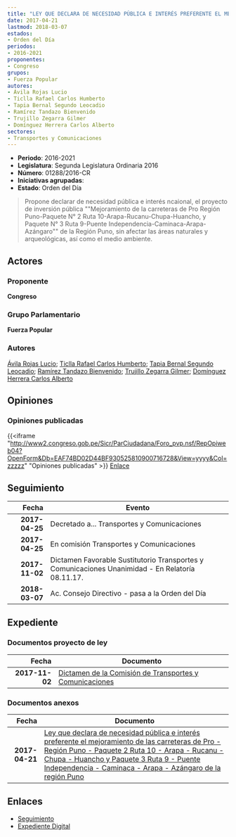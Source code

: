 ```yaml
---
title: "LEY QUE DECLARA DE NECESIDAD PÚBLICA E INTERÉS PREFERENTE EL MEJORAMIENTO DE LAS CARRETERAS DE PRO-REGIÓN PUNO-PAQUETE N° 2 RUTA 10-ARAPA-RUCANU-CHUPA-HUANCHO Y PAQUETE N° 3 RUTA 9-PUENTE INDEPENDENCIA-CAMINACA-ARAPA-AZÁNGARO DE LA REGIÓN PUNO"
date: 2017-04-21
lastmod: 2018-03-07
estados:
- Orden del Día
periodos:
- 2016-2021
proponentes:
- Congreso
grupos:
- Fuerza Popular
autores:
- Ávila Rojas Lucio
- Ticlla Rafael Carlos Humberto
- Tapia Bernal Segundo Leocadio
- Ramírez Tandazo Bienvenido
- Trujillo Zegarra Gilmer
- Domínguez Herrera Carlos Alberto
sectores:
- Transportes y Comunicaciones
---
```

- **Periodo**: 2016-2021
- **Legislatura**: Segunda Legislatura Ordinaria 2016
- **Número**: 01288/2016-CR
- **Iniciativas agrupadas**: 
- **Estado**: Orden del Día

> Propone declarar de necesidad pública e interés ncaional, el proyecto de inversión pública ""Mejoramiento de la carreteras de Pro Región Puno-Paquete N° 2 Ruta 10-Arapa-Rucanu-Chupa-Huancho, y Paquete N° 3 Ruta 9-Puente Independencia-Caminaca-Arapa-Azángaro"" de la Región Puno, sin afectar las áreas naturales y arqueológicas, así como el medio ambiente.


## Actores

### Proponente

**Congreso**

### Grupo Parlamentario

**Fuerza Popular**

### Autores

[Ávila Rojas Lucio](mailto:mailto:lavilar@congreso.gob.pe); [Ticlla Rafael Carlos Humberto](mailto:mailto:cticlla@congreso.gob.pe); [Tapia Bernal Segundo Leocadio](mailto:mailto:stapia@congreso.gob.pe); [Ramírez Tandazo Bienvenido](mailto:mailto:bramirez@congreso.gob.pe); [Trujillo Zegarra Gilmer](mailto:mailto:gtrujilloz@congreso.gob.pe); [Domínguez Herrera Carlos Alberto](mailto:mailto:cdominguez@congreso.gob.pe)

## Opiniones

### Opiniones publicadas

{{<iframe "http://www2.congreso.gob.pe/Sicr/ParCiudadana/Foro_pvp.nsf/RepOpiweb04?OpenForm&Db=EAF74BD02D44BF930525810900716728&View=yyyy&Col=zzzzz" "Opiniones publicadas" >}}
[Enlace](http://www2.congreso.gob.pe/Sicr/ParCiudadana/Foro_pvp.nsf/RepOpiweb04?OpenForm&Db=EAF74BD02D44BF930525810900716728&View=yyyy&Col=zzzzz)


## Seguimiento

| Fecha | Evento |
|------:|--------|
| **2017-04-25** | Decretado a... Transportes y Comunicaciones |
| **2017-04-25** | En comisión Transportes y Comunicaciones |
| **2017-11-02** | Dictamen Favorable Sustitutorio Transportes y Comunicaciones Unanimidad - En Relatoría 08.11.17. |
| **2018-03-07** | Ac. Consejo Directivo - pasa a la Orden del Día |

## Expediente

### Documentos proyecto de ley

| Fecha | Documento |
|------:|-----------|
| **2017-11-02** | [Dictamen de la Comisión de Transportes y Comunicaciones](http://www.leyes.congreso.gob.pe/Documentos/2016_2021/Dictamenes/Proyectos_de_Ley/01288DC23MAY20171102.pdf) |

### Documentos anexos

| Fecha | Documento |
|------:|-----------|
| **2017-04-21** | [Ley que declara de necesidad pública e interés preferente el mejoramiento de las carreteras de Pro - Región Puno - Paquete 2 Ruta 10 - Arapa - Rucanu - Chupa - Huancho y Paquete 3 Ruta 9 - Puente Independencia - Caminaca - Arapa - Azángaro de la región Puno](http://www.leyes.congreso.gob.pe/Documentos/2016_2021/Proyectos_de_Ley_y_de_Resoluciones_Legislativas/PL0128820170421.pdf) |

## Enlaces

- [Seguimiento](http://www2.congreso.gob.pe/Sicr/TraDocEstProc/CLProLey2016.nsf/f7fff46988ca05b1052578e100829cc7/70616a8d2956cb480525810c00705317?OpenDocument)
- [Expediente Digital](http://www2.congreso.gob.pe/Sicr/TraDocEstProc/CLProLey2016.nsf/f7fff46988ca05b1052578e100829cc7/70616a8d2956cb480525810c00705317?OpenDocument&Click=05257FB7005EB655.eb71d0cf91d8294e05256cdf006b5706/$Body/0.1C6C)

